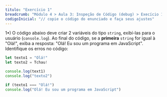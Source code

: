 ```yaml
---
titulo: "Exercício 1"
breadcrumb: "Módulo 4 > Aula 3: Inspeção de Código (debug) > Execício 1"
codigoInicial: "// copie o código do enunciado e faça seus ajustes"
---
```


1•) O código abaixo deve criar 2 variáveis do tipo `string`, exibí-las para o usuário (`console.log`). Ao final do código, se a **primeira** `string` for igual à "Olá!", exiba a resposta: "Olá! Eu sou um programa em JavaScript". Identifique os erros no código:

```js
let texto1 = "Olá!"
let texto2 = Tchau!

console.log(text1)
console.log("texto2")

if (texto1 === "Olá!")
console.log("Olá! Eu sou um programa em JavaScript")
```
